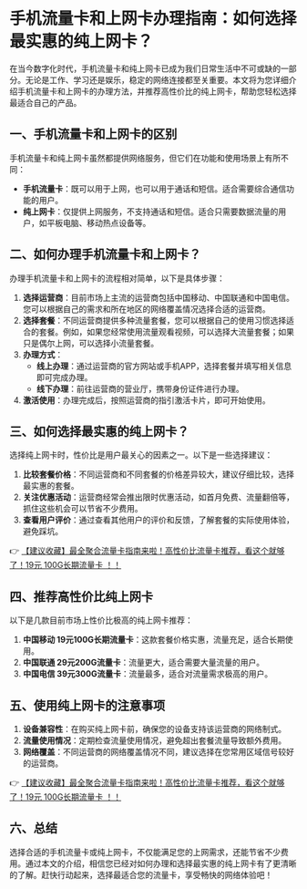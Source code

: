 # 手机流量卡和上网卡办理指南：如何选择最实惠的纯上网卡？

在当今数字化时代，手机流量卡和纯上网卡已成为我们日常生活中不可或缺的一部分。无论是工作、学习还是娱乐，稳定的网络连接都至关重要。本文将为您详细介绍手机流量卡和上网卡的办理方法，并推荐高性价比的纯上网卡，帮助您轻松选择最适合自己的产品。

## 一、手机流量卡和上网卡的区别

手机流量卡和纯上网卡虽然都提供网络服务，但它们在功能和使用场景上有所不同：

- **手机流量卡**：既可以用于上网，也可以用于通话和短信。适合需要综合通信功能的用户。
- **纯上网卡**：仅提供上网服务，不支持通话和短信。适合只需要数据流量的用户，如平板电脑、移动热点设备等。

## 二、如何办理手机流量卡和上网卡？

办理手机流量卡和上网卡的流程相对简单，以下是具体步骤：

1. **选择运营商**：目前市场上主流的运营商包括中国移动、中国联通和中国电信。您可以根据自己的需求和所在地区的网络覆盖情况选择合适的运营商。
2. **选择套餐**：不同运营商提供多种流量套餐，您可以根据自己的使用习惯选择适合的套餐。例如，如果您经常使用流量观看视频，可以选择大流量套餐；如果只是偶尔上网，可以选择小流量套餐。
3. **办理方式**：
   - **线上办理**：通过运营商的官方网站或手机APP，选择套餐并填写相关信息即可完成办理。
   - **线下办理**：前往运营商的营业厅，携带身份证件进行办理。
4. **激活使用**：办理完成后，按照运营商的指引激活卡片，即可开始使用。

## 三、如何选择最实惠的纯上网卡？

选择纯上网卡时，性价比是用户最关心的因素之一。以下是一些选择建议：

1. **比较套餐价格**：不同运营商和不同套餐的价格差异较大，建议仔细比较，选择最实惠的套餐。
2. **关注优惠活动**：运营商经常会推出限时优惠活动，如首月免费、流量翻倍等，抓住这些机会可以节省不少费用。
3. **查看用户评价**：通过查看其他用户的评价和反馈，了解套餐的实际使用体验，避免踩坑。

👉 [【建议收藏】最全聚合流量卡指南来啦！高性价比流量卡推荐，看这个就够了！19元 100G长期流量卡 ！！](https://bit.ly/Liuliangka)

## 四、推荐高性价比纯上网卡

以下是几款目前市场上性价比极高的纯上网卡推荐：

1. **中国移动 19元100G长期流量卡**：这款套餐价格实惠，流量充足，适合长期使用。
2. **中国联通 29元200G流量卡**：流量更大，适合需要大量流量的用户。
3. **中国电信 39元300G流量卡**：流量最多，适合对流量需求极高的用户。

## 五、使用纯上网卡的注意事项

1. **设备兼容性**：在购买纯上网卡前，确保您的设备支持该运营商的网络制式。
2. **流量使用情况**：定期检查流量使用情况，避免超出套餐流量导致额外费用。
3. **网络覆盖**：不同运营商的网络覆盖情况不同，建议选择在您常用区域信号较好的运营商。

👉 [【建议收藏】最全聚合流量卡指南来啦！高性价比流量卡推荐，看这个就够了！19元 100G长期流量卡 ！！](https://bit.ly/Liuliangka)

## 六、总结

选择合适的手机流量卡或纯上网卡，不仅能满足您的上网需求，还能节省不少费用。通过本文的介绍，相信您已经对如何办理和选择最实惠的纯上网卡有了更清晰的了解。赶快行动起来，选择最适合您的流量卡，享受畅快的网络体验吧！